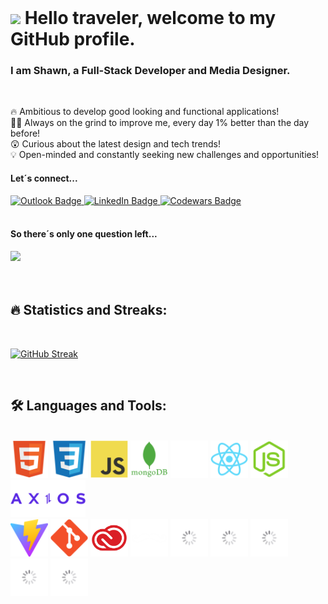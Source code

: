 <div>
  <div align="right">
    <img src="https://komarev.com/ghpvc/?username=Cyber-SW&style=flat-square&color=blue" alt=""/>
  </div> 
  <h1>
    <img src="https://media.giphy.com/media/hvRJCLFzcasrR4ia7z/giphy.gif" width="40px"/> 
    Hello traveler, welcome to my GitHub profile.
  </h1>
  
  <h3>
    I am Shawn, a Full-Stack Developer and Media Designer.
  </h3>
  
  </br>
  
  <p>
    🔥 Ambitious to develop good looking and functional applications! </br>
    💪🏽 Always on the grind to improve me, every day 1% better than the day before! </br>
    😲 Curious about the latest design and tech trends! </br>
    💡 Open-minded and constantly seeking new challenges and opportunities!
  </p>
  
  <h4>
    Let´s connect...
  </h4>

  <div id="badges">
    <a href="mailto:woltersh@oulook.de">
      <img src="https://img.shields.io/badge/Microsoft%20Outlook-0078D4.svg?style=for-the-badge&logo=Microsoft-Outlook&logoColor=white" alt="Outlook Badge"/>
    </a>
    <a href="https://www.linkedin.com/in/shawn-wolter-93a263195/">
      <img src="https://img.shields.io/badge/LinkedIn-blue?style=for-the-badge&logo=linkedin&logoColor=white" alt="LinkedIn Badge"/>
    </a>
    <a href="https://www.codewars.com/users/Cyber-SW">
      <img src="https://img.shields.io/badge/Codewars-B1361E.svg?style=for-the-badge&logo=Codewars&logoColor=white" alt="Codewars Badge"/>
    </a>
  </div>

  </br>
  
  <div>
  <h4>So there´s only one question left...</h4>
    <img src="https://media3.giphy.com/media/L3bj6t3opdeNddYCyl/giphy.gif" width="560px"/>
  </div>
</div>

</br>
</br>

<h2>🔥 Statistics and Streaks:</h2>

</br>

[![GitHub Streak](https://streak-stats.demolab.com?user=Cyber-SW&theme=rising-sun&card_width=560)](https://git.io/streak-stats)

</br>

<h2>🛠 Languages and Tools:</h2>

</br>

<div>
  <img src="https://github.com/devicons/devicon/blob/master/icons/html5/html5-original.svg" alt="Html5 Icon" width="60px"/>
  <img src="https://github.com/devicons/devicon/blob/master/icons/css3/css3-original.svg" alt="CSS Icon" width="60px"/>
  <img src="https://github.com/devicons/devicon/blob/master/icons/javascript/javascript-original.svg" alt="JS Icon" width="60px"/>

  <img src="https://github.com/devicons/devicon/blob/master/icons/mongodb/mongodb-plain-wordmark.svg" alt="MongoDB Icon" width="60px"/>
  <img src="./express.png" alt="Express Icon" width="60px"/>
  <img src="https://github.com/devicons/devicon/blob/master/icons/react/react-original.svg" alt="React Icon" width="60px"/>
  <img src="https://github.com/devicons/devicon/blob/master/icons/nodejs/nodejs-original.svg" alt="Nodejs Icon" width="60px"/>
  <img src="./axios.png" alt="Axios Icon" width="120px"/>
  
  </br>
  
  <img src="./vite-js-logo.svg" alt="Vite Icon" width="60px"/>
  <img src="https://github.com/devicons/devicon/blob/master/icons/git/git-original.svg" alt="Git Icon" width="60px"/>
  <img src="./Creative_Cloud.png" alt="CC Icon" width="60px"/>
  <img src="./handlebars.png" alt="loading skill" width="60px"/>
  <img src="./loading-gif.gif" alt="loading skill" width="60px"/>
  <img src="./loading-gif.gif" alt="loading skill" width="60px"/>
  <img src="./loading-gif.gif" alt="loading skill" width="60px"/>
  <img src="./loading-gif.gif" alt="loading skill" width="60px"/>
  <img src="./loading-gif.gif" alt="loading skill" width="60px"/>
</div>

</br>
</br>
